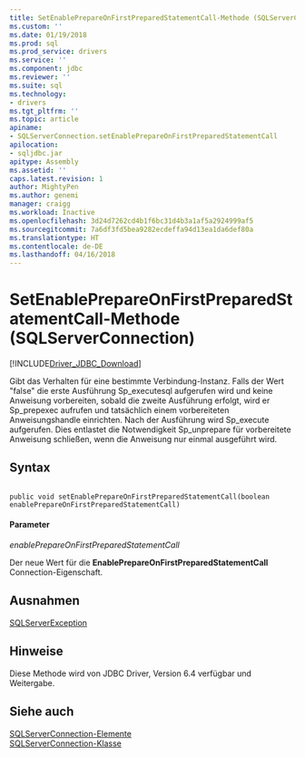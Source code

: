 ```yaml
---
title: SetEnablePrepareOnFirstPreparedStatementCall-Methode (SQLServerConnection) | Microsoft Docs
ms.custom: ''
ms.date: 01/19/2018
ms.prod: sql
ms.prod_service: drivers
ms.service: ''
ms.component: jdbc
ms.reviewer: ''
ms.suite: sql
ms.technology:
- drivers
ms.tgt_pltfrm: ''
ms.topic: article
apiname:
- SQLServerConnection.setEnablePrepareOnFirstPreparedStatementCall
apilocation:
- sqljdbc.jar
apitype: Assembly
ms.assetid: ''
caps.latest.revision: 1
author: MightyPen
ms.author: genemi
manager: craigg
ms.workload: Inactive
ms.openlocfilehash: 3d24d7262cd4b1f6bc31d4b3a1af5a2924999af5
ms.sourcegitcommit: 7a6df3fd5bea9282ecdeffa94d13ea1da6def80a
ms.translationtype: HT
ms.contentlocale: de-DE
ms.lasthandoff: 04/16/2018
---
```

# <a name="setenableprepareonfirstpreparedstatementcall-method-sqlserverconnection"></a>SetEnablePrepareOnFirstPreparedStatementCall-Methode (SQLServerConnection)
[!INCLUDE[Driver_JDBC_Download](../../../includes/driver_jdbc_download.md)]

 Gibt das Verhalten für eine bestimmte Verbindung-Instanz. Falls der Wert "false" die erste Ausführung Sp_executesql aufgerufen wird und keine Anweisung vorbereiten, sobald die zweite Ausführung erfolgt, wird er Sp_prepexec aufrufen und tatsächlich einem vorbereiteten Anweisungshandle einrichten. Nach der Ausführung wird Sp_execute aufgerufen. Dies entlastet die Notwendigkeit Sp_unprepare für vorbereitete Anweisung schließen, wenn die Anweisung nur einmal ausgeführt wird.

## <a name="syntax"></a>Syntax  
  
```  
  
public void setEnablePrepareOnFirstPreparedStatementCall(boolean enablePrepareOnFirstPreparedStatementCall)  
```  
  
#### <a name="parameters"></a>Parameter  
 *enablePrepareOnFirstPreparedStatementCall*  
  
 Der neue Wert für die **EnablePrepareOnFirstPreparedStatementCall** Connection-Eigenschaft.  
 
## <a name="exceptions"></a>Ausnahmen  
 [SQLServerException](../../../connect/jdbc/reference/sqlserverexception-class.md)  
 
## <a name="remarks"></a>Hinweise  
 Diese Methode wird von JDBC Driver, Version 6.4 verfügbar und Weitergabe.
 
## <a name="see-also"></a>Siehe auch  
 [SQLServerConnection-Elemente](../../../connect/jdbc/reference/sqlserverconnection-members.md)   
 [SQLServerConnection-Klasse](../../../connect/jdbc/reference/sqlserverconnection-class.md)  
  
  
